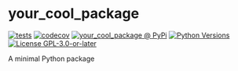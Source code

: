 # your_cool_package

[![tests](https://github.com/john-doh/your_cool_package/actions/workflows/tests.yml/badge.svg?branch=main)](https://github.com/john-doh/your_cool_package/actions/workflows/tests.yml)
[![codecov](https://codecov.io/github/john-doh/your_cool_package/branch/main/graph/badge.svg)](https://app.codecov.io/github/john-doh/your_cool_package)
[![your_cool_package @ PyPi](https://img.shields.io/pypi/v/your_cool_package?label=your_cool_package%20%40%20PyPi)](https://pypi.org/project/your_cool_package/)
[![Python Versions](https://img.shields.io/pypi/pyversions/your_cool_package)](https://github.com/john-doh/your_cool_package/blob/main/pyproject.toml)
[![License GPL-3.0-or-later](https://img.shields.io/pypi/l/your_cool_package)](https://github.com/john-doh/your_cool_package/blob/main/LICENSE)

A minimal Python package

